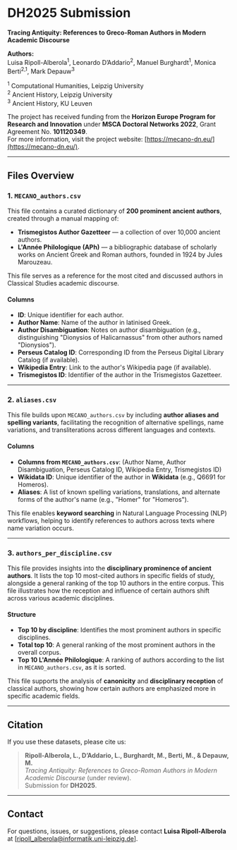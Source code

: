 # **DH2025 Submission**  

**Tracing Antiquity: References to Greco-Roman Authors in Modern Academic Discourse**  

**Authors:**  
Luisa Ripoll-Alberola<sup>1</sup>, Leonardo D’Addario<sup>2</sup>, Manuel Burghardt<sup>1</sup>, Monica Berti<sup>2,1</sup>, Mark Depauw<sup>3</sup>  

<sup>1</sup> Computational Humanities, Leipzig University  
<sup>2</sup> Ancient History, Leipzig University  
<sup>3</sup> Ancient History, KU Leuven  

The project has received funding from the **Horizon Europe Program for Research and Innovation** under **MSCA Doctoral Networks 2022**, Grant Agreement No. **101120349**.  
For more information, visit the project website: [https://mecano-dn.eu/](https://mecano-dn.eu/).  

---

## **Files Overview**  

### **1. `MECANO_authors.csv`**  
This file contains a curated dictionary of **200 prominent ancient authors**, created through a manual mapping of:  
- **Trismegistos Author Gazetteer** — a collection of over 10,000 ancient authors.  
- **L'Année Philologique (APh)** — a bibliographic database of scholarly works on Ancient Greek and Roman authors, founded in 1924 by Jules Marouzeau.  

This file serves as a reference for the most cited and discussed authors in Classical Studies academic discourse.  

#### **Columns**  
- **ID**: Unique identifier for each author.  
- **Author Name**: Name of the author in latinised Greek.  
- **Author Disambiguation**: Notes on author disambiguation (e.g., distinguishing "Dionysios of Halicarnassus" from other authors named "Dionysios").  
- **Perseus Catalog ID**: Corresponding ID from the Perseus Digital Library Catalog (if available).  
- **Wikipedia Entry**: Link to the author's Wikipedia page (if available).  
- **Trismegistos ID**: Identifier of the author in the Trismegistos Gazetteer.  

---

### **2. `aliases.csv`**  
This file builds upon `MECANO_authors.csv` by including **author aliases and spelling variants**, facilitating the recognition of alternative spellings, name variations, and transliterations across different languages and contexts.  

#### **Columns**  
- **Columns from `MECANO_authors.csv`**: (Author Name, Author Disambiguation, Perseus Catalog ID, Wikipedia Entry, Trismegistos ID)  
- **Wikidata ID**: Unique identifier of the author in **Wikidata** (e.g., Q6691 for Homeros).  
- **Aliases**: A list of known spelling variations, translations, and alternate forms of the author's name (e.g., "Homer" for "Homeros").  

This file enables **keyword searching** in Natural Language Processing (NLP) workflows, helping to identify references to authors across texts where name variation occurs.  

---

### **3. `authors_per_discipline.csv`**  
This file provides insights into the **disciplinary prominence of ancient authors**. It lists the top 10 most-cited authors in specific fields of study, alongside a general ranking of the top 10 authors in the entire corpus. This file illustrates how the reception and influence of certain authors shift across various academic disciplines.  

#### **Structure**  
- **Top 10 by discipline**: Identifies the most prominent authors in specific disciplines.  
- **Total top 10**: A general ranking of the most prominent authors in the overall corpus.  
- **Top 10 L'Année Philologique**: A ranking of authors according to the list in `MECANO_authors.csv`, as it is sorted.  

This file supports the analysis of **canonicity** and **disciplinary reception** of classical authors, showing how certain authors are emphasized more in specific academic fields.  

---

## **Citation**  
If you use these datasets, please cite us:  
> **Ripoll-Alberola, L., D’Addario, L., Burghardt, M., Berti, M., & Depauw, M.**  
> *Tracing Antiquity: References to Greco-Roman Authors in Modern Academic Discourse* (under review).  
> Submission for **DH2025**.  

---

## **Contact**  
For questions, issues, or suggestions, please contact **Luisa Ripoll-Alberola** at [ripoll_alberola@informatik.uni-leipzig.de].  
